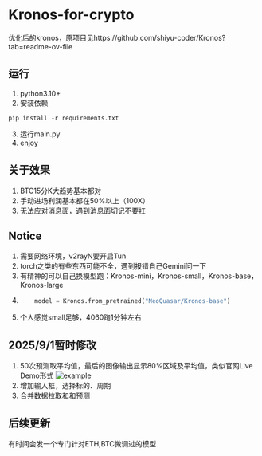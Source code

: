 # Kronos-for-crypto
优化后的kronos，原项目见https://github.com/shiyu-coder/Kronos?tab=readme-ov-file
## 运行
1. python3.10+
2. 安装依赖
```Shell
pip install -r requirements.txt
```
3. 运行main.py
4. enjoy
## 关于效果
1. BTC15分K大趋势基本都对
2. 手动进场利润基本都在50%以上（100X）
3. 无法应对消息面，遇到消息面切记不要扛
## Notice
1. 需要网络环境，v2rayN要开启Tun
2. torch之类的有些东西可能不全，遇到报错自己Gemini问一下
3. 有精神的可以自己换模型跑：Kronos-mini，Kronos-small，Kronos-base，Kronos-large
4. ```Python
       model = Kronos.from_pretrained("NeoQuasar/Kronos-base")
   ```
5. 个人感觉small足够，4060跑1分钟左右
## 2025/9/1暂时修改
1. 50次预测取平均值，最后的图像输出显示80%区域及平均值，类似官网Live Demo形式
![example](https://github.com/yaohongrui/Kronos-for-crypto/blob/main/example.png)
2. 增加输入框，选择标的、周期
3. 合并数据拉取和和预测
## 后续更新
有时间会发一个专门针对ETH,BTC微调过的模型
